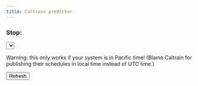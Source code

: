 ```yaml
---
title: Caltrain predictor
---
```


<script src="https://cdn.rawgit.com/dcodeIO/protobuf.js/6.8.6/dist/protobuf.js"></script>


<script>

const token_missing_digits = "fec746b0-1c28-4c01-bf1c-8320c2a2";
var my_token;
var feed_parser;

var stop_id_to_name = {};
var name_to_stop_ids = {};
var train_id_to_schedule = {};
var rt_updates = [];

function getToken() {
  var last_4_chars = window.prompt("Enter the last 4 characters of the token:", "");
  my_token = token_missing_digits + last_4_chars;
}

function queryAPI(url, additional_params) {
  return new Promise((resolve, reject) => {
    var query_url = new URL(url);
    query_url.searchParams.set("api_key", my_token);
    query_url.searchParams.set("operator_id", "CT");
    Object.keys(additional_params).forEach((key) => {
      query_url.searchParams.set(key, additional_params[key]);
    });

    var http_request = new XMLHttpRequest();
    http_request.open("GET", query_url.toString());
    http_request.onload = () => { resolve(http_request) };
    http_request.send();
  });
}

function arrayify(obj) {
  if (obj === undefined) {
    return [];
  }
  if (Array.isArray(obj)) {
    return obj;
  }
  return [obj];
}

function timeStringToDate(time_string, date_offset) {
  // Convert a time, like 15:12:00, into a Date object, assuming today by default.
  const hhmmss = time_string.split(":");
  const hours = parseInt(hhmmss[0]);
  var minutes = parseInt(hhmmss[1]);
  const seconds = parseInt(hhmmss[2]);

  // Use the DaysOffset field in the Departure, plus the current time, to figure
  // out what day it is.
  var scheduled_departure = new Date();
  scheduled_departure.setDate(scheduled_departure.getDate() + date_offset);
  scheduled_departure.setHours(hours);
  scheduled_departure.setMinutes(minutes);
  scheduled_departure.setSeconds(seconds);
  return scheduled_departure;

}

// Sadly, the gtfs-rt (realtime) API has enough quirks that we can't reuse 
// queryAPI.
function getFeed() {
  return new Promise((resolve, reject) => {
    var query_url = new URL("https://api.511.org/Transit/TripUpdates");
    query_url.searchParams.set("api_key", my_token);
    query_url.searchParams.set("agency", "CT");

    var http_request = new XMLHttpRequest();
    http_request.open("GET", query_url.toString());
    http_request.responseType = "arraybuffer";
    http_request.onload = () => { resolve(http_request) };
    http_request.send();
  });
}

function decodeStops(http_request) {
  // This response is JSON.
  const json_response = JSON.parse(http_request.response);
  const all_stops = json_response.Contents.dataObjects.ScheduledStopPoint;
  stop_id_to_name = {};
  name_to_stop_ids = {};
  for (stop of all_stops) {
    stop_id_to_name[stop.id] = stop.Name;
    if (stop.Name in name_to_stop_ids) {
      name_to_stop_ids[stop.Name].push(stop.id);
    } else {
      name_to_stop_ids[stop.Name] = [stop.id];

    }
  }
}

function decodeFeed(http_request) {
  // This response is a wire-formatted protobuf.
  var trip_updates = feed_parser.decode(new Uint8Array(http_request.response));
  console.log(trip_updates);
  rt_updates = [];
  for (entity of trip_updates.entity) {
    if (entity.tripUpdate === undefined) {
        continue;
    }
    rt_updates.push(entity.tripUpdate);
  }
};

function decodeLines(http_request) {
  // This response is JSON.
  const json_response = JSON.parse(http_request.response);
  lines = [];
  for (line of json_response) {
    lines.push(line.Id);
  }
  return lines;
}

function getTimetables(line_ids) {
  promises = [];
  for (line_id of line_ids) {
    promises.push(
      queryAPI("https://api.511.org/Transit/timetable", {"line_id": line_id}));
  }
  return Promise.all(promises);
}

function decodeTimetables(timetable_requests) {
  train_id_to_schedule = {};
  for (request of timetable_requests) {
    const json_obj = JSON.parse(request.response);
    for (train_type of arrayify(json_obj.Content.TimetableFrame)) {
      // For some reason, ServiceJourney is not an array when there's only one.
      for (train of arrayify(train_type.vehicleJourneys.ServiceJourney)) {
        const train_id = train.id;
        train_id_to_schedule[train_id] = {};
        for (stop of train.calls.Call) {
          train_id_to_schedule[train_id][stop.ScheduledStopPointRef.ref] = stop;
        }
      }
    }
  }
}

function populateStopDropdown() {
  // Put the stops in id order in the dropdown menu.
  var select = document.getElementById('stop-select');
  var names_done = {};
  Object.keys(stop_id_to_name).sort().forEach((stop_id) => {
    const name = stop_id_to_name[stop_id];
    if (name in names_done) {
      return;
    }
    names_done[name] = true;
    var option = document.createElement('option');
    option.value = option.text = name;
    select.add(option);
  });
}

function updateStop() {
  var info_div = document.getElementById('info');
  info_div.innerHTML = ''

  var select = document.getElementById('stop-select');
  const our_ids = name_to_stop_ids[select.value];
  for (update of rt_updates) {
    if (! update.vehicle.id in train_id_to_schedule) {
      console.log("vehicle " + update.vehicle.id + " not found in schedule");
      continue;
    }
    const schedule = train_id_to_schedule[update.vehicle.id];
    // Find our stop.
    our_stop = undefined;
    for (predicted_stop of update.stopTimeUpdate) {
      if (our_ids.includes(predicted_stop.stopId)) {
        our_stop = predicted_stop;
        break;
      }
    }
    if (our_stop === undefined) {
      // This is normal - it means the train has already passed our station.
      continue;
    }

    // First figure out how late this train is, by looking at the scheduled arrival
    // to the station it's about to arrive in.
    const first_stop = update.stopTimeUpdate[0];
    if (! first_stop.stopId in schedule) {
      console.log("stop " + first_stop.stopId + " not found in schedule");
      continue;
    }
    const first_scheduled_stop = schedule[first_stop.stopId];
    const first_scheduled_time = timeStringToDate(
      first_scheduled_stop.Departure.Time, 
      parseInt(first_scheduled_stop.Departure.DaysOffset));

    // Finally, we can figure out how late this train is going to be.
    const first_predicted_time = new Date(first_stop.departure.time * 1000);
    const lateness = first_predicted_time - first_scheduled_time;
    const lateness_mins = Math.round(lateness / 1000 / 60);

    // Now, find the scheduled arrival at our station.
    const our_scheduled_stop = schedule[our_stop.stopId];
    if (our_scheduled_stop === undefined) {
      // This should actually never happen.
      console.log("our stop " + our_stop.stopId + " not found in schedule");
      continue;
    }
    const our_scheduled_time = timeStringToDate(
      our_scheduled_stop.Departure.Time,
      parseInt(our_scheduled_stop.Departure.DaysOffset));
    const our_predicted_time = new Date(our_stop.departure.time * 1000);
    var our_predicted_time_2 = new Date(our_scheduled_time.getTime());
    our_predicted_time_2.setMinutes(our_predicted_time_2.getMinutes() + lateness_mins);

    // Summarize all of this information and write it out.
    var train_info_div = document.createElement('div');
    train_info_div.innerHTML += '<h3> Train ' + update.vehicle.id + ' </h3>';
    train_info_div.innerHTML += '<p> Scheduled: ' + our_scheduled_time.toLocaleTimeString()
      + ' <br /> Caltrain prediction: ' + our_predicted_time.toLocaleTimeString()
      + ' <br /> My prediction: ' + our_predicted_time_2.toLocaleTimeString() + '</p>';
    train_info_div.innerHTML += '<p> Next stop: ' + stop_id_to_name[first_stop.stopId] + '</p>';
    train_info_div.innerHTML += '<p> Scheduled: ' + first_scheduled_time.toLocaleTimeString()
      + ' <br /> Actual: ' + first_predicted_time.toLocaleTimeString()
      + ' <br /> (' + lateness_mins + ' minutes late) </p>';

    info_div.appendChild(train_info_div);
  }
}

function reloadRealtime() {
  getFeed().then(decodeFeed).then(updateStop);
}

function main() {
  getToken();
  var get_stops_promise = queryAPI("https://api.511.org/Transit/Stops", false, {})
    .then(decodeStops);
  var get_schedule_promise = queryAPI("https://api.511.org/Transit/lines", false, {})
    .then(decodeLines)
    .then(getTimetables)
    .then(decodeTimetables);

  const load_promise = protobuf.load("/511/gtfs-realtime.proto").then((root) => {
    feed_parser = root.lookupType("transit_realtime.FeedMessage");
  });
  var get_feed_promise = load_promise.then(getFeed).then(decodeFeed);
  Promise.all([get_stops_promise, get_schedule_promise, get_feed_promise])
    .then(populateStopDropdown);
}

main();

</script>

<h3>Stop:</h3>
<select id="stop-select" onchange="updateStop()">
</select>

<p>
Warning: this only works if your system is in Pacific time!
(Blame Caltrain for publishing their schedules in local time instead of UTC time.)
</p>

<p> <button onclick="reloadRealtime()"> Refresh </button> </p>
<div id="info"/>

